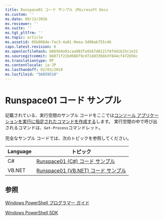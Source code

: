 ```yaml
---
title: Runspace01 コード サンプル |Microsoft Docs
ms.custom: ''
ms.date: 09/13/2016
ms.reviewer: ''
ms.suite: ''
ms.tgt_pltfrm: ''
ms.topic: article
ms.assetid: 05b088de-fac3-4a01-9eea-3d96ab755c4b
caps.latest.revision: 6
ms.openlocfilehash: b08569a91caa903fa9267d0121f8fd41b33c1e31
ms.sourcegitcommit: b6871f21bd666f9cd71dd336bb3f844cf472b56c
ms.translationtype: MT
ms.contentlocale: ja-JP
ms.lasthandoff: 02/03/2019
ms.locfileid: "56859518"
---
```

# <a name="runspace01-code-samples"></a>Runspace01 コード サンプル

記載されている、実行空間のサンプル コードをここでは[コンソール アプリケーションを実行に指定されたコマンドを作成する](http://msdn.microsoft.com/en-us/793a6570-a072-4799-840b-172f28ce620e)します。 実行空間の中で呼び出されるコマンドは、`Get-Process`コマンドレット。

完全なサンプル コードでは、次のトピックを参照してください。

|Language|トピック|
|--------------|-----------|
|C#|[Runspace01 (C#) コード サンプル](./runspace01-csharp-code-sample.md)|
|VB.NET|[Runspace01 (VB.NET) コード サンプル](./runspace01-vb-net-code-sample.md)|

## <a name="see-also"></a>参照

[Windows PowerShell プログラマー ガイド](./windows-powershell-programmer-s-guide.md)

[Windows PowerShell SDK](../windows-powershell-reference.md)